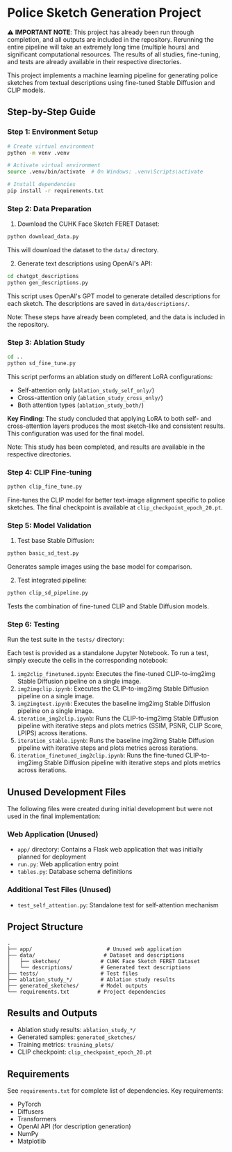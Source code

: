 # Police Sketch Generation Project

⚠️ **IMPORTANT NOTE**: This project has already been run through completion, and all outputs are included in the repository. Rerunning the entire pipeline will take an extremely long time (multiple hours) and significant computational resources. The results of all studies, fine-tuning, and tests are already available in their respective directories.

This project implements a machine learning pipeline for generating police sketches from textual descriptions using fine-tuned Stable Diffusion and CLIP models.

## Step-by-Step Guide

### Step 1: Environment Setup
```bash
# Create virtual environment
python -m venv .venv

# Activate virtual environment
source .venv/bin/activate  # On Windows: .venv\Scripts\activate

# Install dependencies
pip install -r requirements.txt
```

### Step 2: Data Preparation
1. Download the CUHK Face Sketch FERET Dataset:
```bash
python download_data.py
```
This will download the dataset to the `data/` directory.

2. Generate text descriptions using OpenAI's API:
```bash
cd chatgpt_descriptions
python gen_descriptions.py
```
This script uses OpenAI's GPT model to generate detailed descriptions for each sketch. The descriptions are saved in `data/descriptions/`.

Note: These steps have already been completed, and the data is included in the repository.

### Step 3: Ablation Study
```bash
cd ..
python sd_fine_tune.py
```
This script performs an ablation study on different LoRA configurations:
- Self-attention only (`ablation_study_self_only/`)
- Cross-attention only (`ablation_study_cross_only/`)
- Both attention types (`ablation_study_both/`)

**Key Finding**: The study concluded that applying LoRA to both self- and cross-attention layers produces the most sketch-like and consistent results. This configuration was used for the final model.

Note: This study has been completed, and results are available in the respective directories.

### Step 4: CLIP Fine-tuning
```bash
python clip_fine_tune.py
```
Fine-tunes the CLIP model for better text-image alignment specific to police sketches. The final checkpoint is available at `clip_checkpoint_epoch_20.pt`.

### Step 5: Model Validation
1. Test base Stable Diffusion:
```bash
python basic_sd_test.py
```
Generates sample images using the base model for comparison.

2. Test integrated pipeline:
```bash
python clip_sd_pipeline.py
```
Tests the combination of fine-tuned CLIP and Stable Diffusion models.

### Step 6: Testing
Run the test suite in the `tests/` directory:

Each test is provided as a standalone Jupyter Notebook. To run a test, simply execute the cells in the corresponding notebook:

1. `img2clip_finetuned.ipynb`: Executes the fine-tuned CLIP-to-img2img Stable Diffusion pipeline on a single image.
2. `img2imgclip.ipynb`: Executes the CLIP-to-img2img Stable Diffusion pipeline on a single image.
3. `img2imgtest.ipynb`: Executes the baseline img2img Stable Diffusion pipeline on a single image.
4. `iteration_img2clip.ipynb`: Runs the CLIP-to-img2img Stable Diffusion pipeline with iterative steps and plots metrics (SSIM, PSNR, CLIP Score, LPIPS) across iterations.
5. `iteration_stable.ipynb`: Runs the baseline img2img Stable Diffusion pipeline with iterative steps and plots metrics across iterations.
6. `iteration_finetuned_img2clip.ipynb`: Runs the fine-tuned CLIP-to-img2img Stable Diffusion pipeline with iterative steps and plots metrics across iterations.

## Unused Development Files

The following files were created during initial development but were not used in the final implementation:

### Web Application (Unused)
- `app/` directory: Contains a Flask web application that was initially planned for deployment
- `run.py`: Web application entry point
- `tables.py`: Database schema definitions

### Additional Test Files (Unused)
- `test_self_attention.py`: Standalone test for self-attention mechanism

## Project Structure

```
.
├── app/                        # Unused web application
├── data/                      # Dataset and descriptions
│   ├── sketches/             # CUHK Face Sketch FERET Dataset
│   └── descriptions/         # Generated text descriptions
├── tests/                    # Test files
├── ablation_study_*/         # Ablation study results
├── generated_sketches/       # Model outputs
└── requirements.txt         # Project dependencies
```

## Results and Outputs

- Ablation study results: `ablation_study_*/`
- Generated samples: `generated_sketches/`
- Training metrics: `training_plots/`
- CLIP checkpoint: `clip_checkpoint_epoch_20.pt`

## Requirements

See `requirements.txt` for complete list of dependencies. Key requirements:
- PyTorch
- Diffusers
- Transformers
- OpenAI API (for description generation)
- NumPy
- Matplotlib

